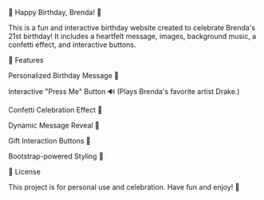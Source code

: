 🎉 Happy Birthday, Brenda! 🎂

This is a fun and interactive birthday website created to celebrate Brenda's 21st birthday! It includes a heartfelt message, images, background music, a confetti effect, and interactive buttons.

🚀 Features

Personalized Birthday Message 🎈

Interactive "Press Me" Button 🔊 (Plays Brenda's favorite artist Drake.)

Confetti Celebration Effect 🎊

Dynamic Message Reveal 📝

Gift Interaction Buttons 🎁

Bootstrap-powered Styling 🎨

📜 License

This project is for personal use and celebration. Have fun and enjoy! 🎉
